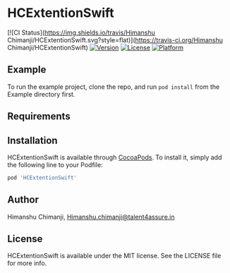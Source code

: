 # HCExtentionSwift

[![CI Status](https://img.shields.io/travis/Himanshu Chimanji/HCExtentionSwift.svg?style=flat)](https://travis-ci.org/Himanshu Chimanji/HCExtentionSwift)
[![Version](https://img.shields.io/cocoapods/v/HCExtentionSwift.svg?style=flat)](https://cocoapods.org/pods/HCExtentionSwift)
[![License](https://img.shields.io/cocoapods/l/HCExtentionSwift.svg?style=flat)](https://cocoapods.org/pods/HCExtentionSwift)
[![Platform](https://img.shields.io/cocoapods/p/HCExtentionSwift.svg?style=flat)](https://cocoapods.org/pods/HCExtentionSwift)

## Example

To run the example project, clone the repo, and run `pod install` from the Example directory first.

## Requirements

## Installation

HCExtentionSwift is available through [CocoaPods](https://cocoapods.org). To install
it, simply add the following line to your Podfile:

```ruby
pod 'HCExtentionSwift'
```

## Author

Himanshu Chimanji, Himanshu.chimanji@talent4assure.in

## License

HCExtentionSwift is available under the MIT license. See the LICENSE file for more info.
